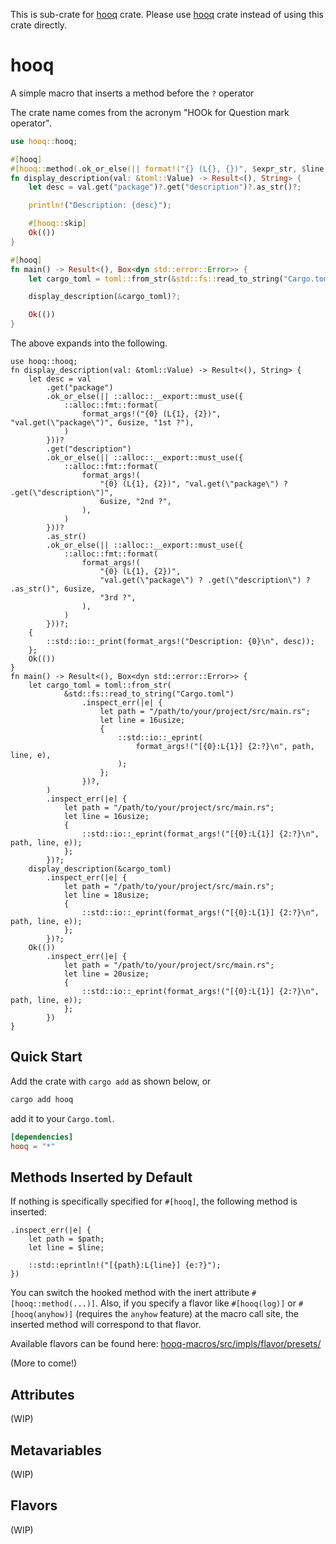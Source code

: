 This is sub-crate for [hooq](../hooq) crate. Please use [hooq](../hooq) crate instead of using this crate directly.

# hooq

A simple macro that inserts a method before the `?` operator

The crate name comes from the acronym "HOOk for Question mark operator".

```rust
use hooq::hooq;

#[hooq]
#[hooq::method(.ok_or_else(|| format!("{} (L{}, {})", $expr_str, $line, $nth)))]
fn display_description(val: &toml::Value) -> Result<(), String> {
    let desc = val.get("package")?.get("description")?.as_str()?;

    println!("Description: {desc}");

    #[hooq::skip]
    Ok(())
}

#[hooq]
fn main() -> Result<(), Box<dyn std::error::Error>> {
    let cargo_toml = toml::from_str(&std::fs::read_to_string("Cargo.toml")?)?;

    display_description(&cargo_toml)?;

    Ok(())
}
```

The above expands into the following.

```
use hooq::hooq;
fn display_description(val: &toml::Value) -> Result<(), String> {
    let desc = val
        .get("package")
        .ok_or_else(|| ::alloc::__export::must_use({
            ::alloc::fmt::format(
                format_args!("{0} (L{1}, {2})", "val.get(\"package\")", 6usize, "1st ?"),
            )
        }))?
        .get("description")
        .ok_or_else(|| ::alloc::__export::must_use({
            ::alloc::fmt::format(
                format_args!(
                    "{0} (L{1}, {2})", "val.get(\"package\") ? .get(\"description\")",
                    6usize, "2nd ?",
                ),
            )
        }))?
        .as_str()
        .ok_or_else(|| ::alloc::__export::must_use({
            ::alloc::fmt::format(
                format_args!(
                    "{0} (L{1}, {2})",
                    "val.get(\"package\") ? .get(\"description\") ? .as_str()", 6usize,
                    "3rd ?",
                ),
            )
        }))?;
    {
        ::std::io::_print(format_args!("Description: {0}\n", desc));
    };
    Ok(())
}
fn main() -> Result<(), Box<dyn std::error::Error>> {
    let cargo_toml = toml::from_str(
            &std::fs::read_to_string("Cargo.toml")
                .inspect_err(|e| {
                    let path = "/path/to/your/project/src/main.rs";
                    let line = 16usize;
                    {
                        ::std::io::_eprint(
                            format_args!("[{0}:L{1}] {2:?}\n", path, line, e),
                        );
                    };
                })?,
        )
        .inspect_err(|e| {
            let path = "/path/to/your/project/src/main.rs";
            let line = 16usize;
            {
                ::std::io::_eprint(format_args!("[{0}:L{1}] {2:?}\n", path, line, e));
            };
        })?;
    display_description(&cargo_toml)
        .inspect_err(|e| {
            let path = "/path/to/your/project/src/main.rs";
            let line = 18usize;
            {
                ::std::io::_eprint(format_args!("[{0}:L{1}] {2:?}\n", path, line, e));
            };
        })?;
    Ok(())
        .inspect_err(|e| {
            let path = "/path/to/your/project/src/main.rs";
            let line = 20usize;
            {
                ::std::io::_eprint(format_args!("[{0}:L{1}] {2:?}\n", path, line, e));
            };
        })
}
```

## Quick Start

Add the crate with `cargo add` as shown below, or

```bash
cargo add hooq
```

add it to your `Cargo.toml`.

```toml
[dependencies]
hooq = "*"
```

## Methods Inserted by Default

If nothing is specifically specified for `#[hooq]`, the following method is inserted:

```
.inspect_err(|e| {
    let path = $path;
    let line = $line;

    ::std::eprintln!("[{path}:L{line}] {e:?}");
})
```

You can switch the hooked method with the inert attribute `#[hooq::method(...)]`. Also, if you specify a flavor like `#[hooq(log)]` or `#[hooq(anyhow)]` (requires the `anyhow` feature) at the macro call site, the inserted method will correspond to that flavor.

Available flavors can be found here: [hooq-macros/src/impls/flavor/presets/](../../hooq-macros/src/impls/flavor/presets/)

(More to come!)

## Attributes

(WIP)

## Metavariables

(WIP)

## Flavors

(WIP)

